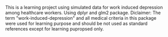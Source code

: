 This is a learning project using simulated data for work induced depression among healthcare workers. Using dplyr and glm2 package.
Diclaimer: The term "work-induced-depression" and all medical criteria in this package were used for learning purpose and should be not used as standard references except for learning pupropsed only.
